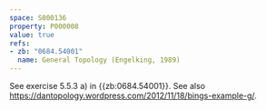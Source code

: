 ```yaml
---
space: S000136
property: P000008
value: true
refs:
- zb: "0684.54001"
  name: General Topology (Engelking, 1989)
---
```


See exercise 5.5.3 a) in {{zb:0684.54001}}. See also <https://dantopology.wordpress.com/2012/11/18/bings-example-g/>.
